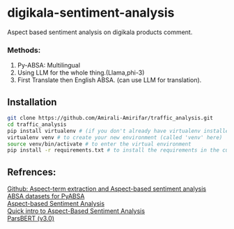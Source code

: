 # digikala-sentiment-analysis
Aspect based sentiment analysis on digikala products comment.

### Methods:
  1. Py-ABSA: Multilingual
  2. Using LLM for the whole thing.(Llama,phi-3)
  3. First Translate then English ABSA. (can use LLM for translation).


## Installation
```sh
git clone https://github.com/Amirali-Amirifar/traffic_analysis.git
cd traffic_analysis
pip install virtualenv # (if you don't already have virtualenv installed)
virtualenv venv # to create your new environment (called 'venv' here)
source venv/bin/activate # to enter the virtual environment
pip install -r requirements.txt # to install the requirements in the current environment
```



## Refrences: 

[Github: Aspect-term extraction and Aspect-based sentiment analysis](https://github.com/nicolezattarin/BERT-Aspect-Based-Sentiment-Analysis)\
[ABSA datasets for PyABSA](https://github.com/yangheng95/ABSADatasets)\
[Aspect-based Sentiment Analysis](https://github.com/1tangerine1day/Aspect-Term-Extraction-and-Analysis)\
[Quick intro to Aspect-Based Sentiment Analysis](https://medium.com/nlplanet/quick-intro-to-aspect-based-sentiment-analysis-c8888a09eda7)\
[ParsBERT (v3.0)](https://huggingface.co/HooshvareLab/bert-fa-zwnj-base)